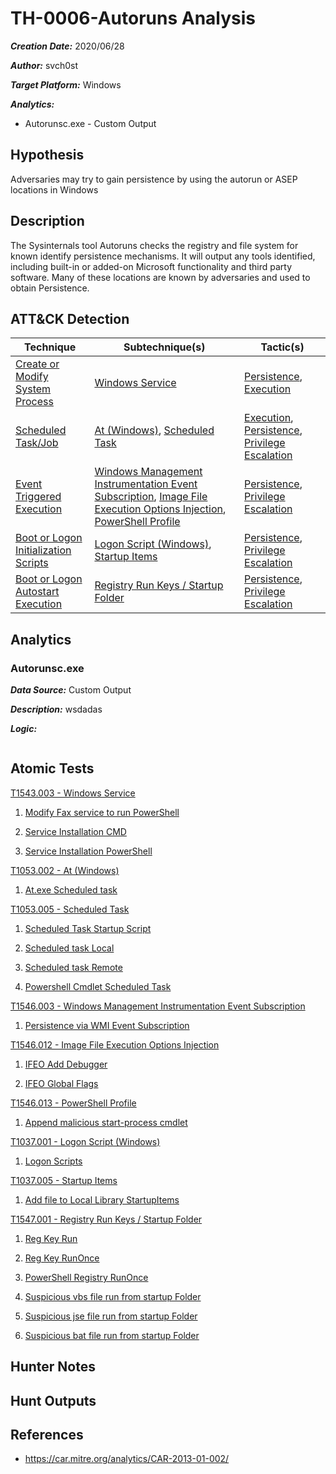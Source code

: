 # TH-0006-Autoruns Analysis

***Creation Date:*** 2020/06/28

***Author:*** svch0st

***Target Platform:*** Windows

***Analytics:***

- Autorunsc.exe - Custom Output

## Hypothesis

Adversaries may try to gain persistence by using the autorun or ASEP locations in Windows

## Description

The Sysinternals tool Autoruns checks the registry and file system for known identify persistence mechanisms. It will output any tools identified, including built-in or added-on Microsoft functionality and third party software. Many of these locations are known by adversaries and used to obtain Persistence.

## ATT&CK Detection

|Technique|Subtechnique(s)|Tactic(s)|
|---|---|---|
|[Create or Modify System Process](https://attack.mitre.org/techniques/T1543/)|[Windows Service](https://attack.mitre.org/techniques/T1543/003/)|[Persistence](https://attack.mitre.org/tactics/TA0003/), [Execution](https://attack.mitre.org/tactics/TA0002/)|
|[Scheduled Task/Job](https://attack.mitre.org/techniques/T1053/)|[At (Windows)](https://attack.mitre.org/techniques/T1053/002/), [Scheduled Task](https://attack.mitre.org/techniques/T1053/005/)|[Execution](https://attack.mitre.org/tactics/TA0002/), [Persistence](https://attack.mitre.org/tactics/TA0003/), [Privilege Escalation](https://attack.mitre.org/tactics/TA0004/)|
|[Event Triggered Execution](https://attack.mitre.org/techniques/T1546/)|[Windows Management Instrumentation Event Subscription](https://attack.mitre.org/techniques/T1546/003/), [Image File Execution Options Injection](https://attack.mitre.org/techniques/T1546/012/), [PowerShell Profile](https://attack.mitre.org/techniques/T1546/013/)|[Persistence](https://attack.mitre.org/tactics/TA0003/), [Privilege Escalation](https://attack.mitre.org/tactics/TA0004/)|
|[Boot or Logon Initialization Scripts](https://attack.mitre.org/techniques/T1037/)|[Logon Script (Windows)](https://attack.mitre.org/techniques/T1037/001/), [Startup Items](https://attack.mitre.org/techniques/T1037/005/)|[Persistence](https://attack.mitre.org/tactics/TA0003/), [Privilege Escalation](https://attack.mitre.org/tactics/TA0004/)|
|[Boot or Logon Autostart Execution](https://attack.mitre.org/techniques/T1547/)|[Registry Run Keys / Startup Folder](https://attack.mitre.org/techniques/T1547/001/)|[Persistence](https://attack.mitre.org/tactics/TA0003/), [Privilege Escalation](https://attack.mitre.org/tactics/TA0004/)|

## Analytics

### Autorunsc.exe

***Data Source:*** Custom Output

***Description:*** wsdadas

***Logic:***
```

```

## Atomic Tests


[T1543.003 - Windows Service](https://github.com/redcanaryco/atomic-red-team/blob/master/atomics/T1543.003/T1543.003.md/)

1. [Modify Fax service to run PowerShell](https://github.com/redcanaryco/atomic-red-team/blob/master/atomics/T1543.003/T1543.003.md/#atomic-test-1---modify-fax-service-to-run-powershell)

2. [Service Installation CMD](https://github.com/redcanaryco/atomic-red-team/blob/master/atomics/T1543.003/T1543.003.md/#atomic-test-2---service-installation-cmd)

3. [Service Installation PowerShell](https://github.com/redcanaryco/atomic-red-team/blob/master/atomics/T1543.003/T1543.003.md/#atomic-test-3---service-installation-powershell)

[T1053.002 - At (Windows)](https://github.com/redcanaryco/atomic-red-team/blob/master/atomics/T1053.002/T1053.002.md/)

1. [At.exe Scheduled task](https://github.com/redcanaryco/atomic-red-team/blob/master/atomics/T1053.002/T1053.002.md/#atomic-test-1---at.exe-scheduled-task)

[T1053.005 - Scheduled Task](https://github.com/redcanaryco/atomic-red-team/blob/master/atomics/T1053.005/T1053.005.md/)

1. [Scheduled Task Startup Script](https://github.com/redcanaryco/atomic-red-team/blob/master/atomics/T1053.005/T1053.005.md/#atomic-test-1---scheduled-task-startup-script)

2. [Scheduled task Local](https://github.com/redcanaryco/atomic-red-team/blob/master/atomics/T1053.005/T1053.005.md/#atomic-test-2---scheduled-task-local)

3. [Scheduled task Remote](https://github.com/redcanaryco/atomic-red-team/blob/master/atomics/T1053.005/T1053.005.md/#atomic-test-3---scheduled-task-remote)

4. [Powershell Cmdlet Scheduled Task](https://github.com/redcanaryco/atomic-red-team/blob/master/atomics/T1053.005/T1053.005.md/#atomic-test-4---powershell-cmdlet-scheduled-task)

[T1546.003 - Windows Management Instrumentation Event Subscription](https://github.com/redcanaryco/atomic-red-team/blob/master/atomics/T1546.003/T1546.003.md/)

1. [Persistence via WMI Event Subscription](https://github.com/redcanaryco/atomic-red-team/blob/master/atomics/T1546.003/T1546.003.md/#atomic-test-1---persistence-via-wmi-event-subscription)

[T1546.012 - Image File Execution Options Injection](https://github.com/redcanaryco/atomic-red-team/blob/master/atomics/T1546.012/T1546.012.md/)

1. [IFEO Add Debugger](https://github.com/redcanaryco/atomic-red-team/blob/master/atomics/T1546.012/T1546.012.md/#atomic-test-1---ifeo-add-debugger)

2. [IFEO Global Flags](https://github.com/redcanaryco/atomic-red-team/blob/master/atomics/T1546.012/T1546.012.md/#atomic-test-2---ifeo-global-flags)

[T1546.013 - PowerShell Profile](https://github.com/redcanaryco/atomic-red-team/blob/master/atomics/T1546.013/T1546.013.md/)

1. [Append malicious start-process cmdlet](https://github.com/redcanaryco/atomic-red-team/blob/master/atomics/T1546.013/T1546.013.md/#atomic-test-1---append-malicious-start-process-cmdlet)

[T1037.001 - Logon Script (Windows)](https://github.com/redcanaryco/atomic-red-team/blob/master/atomics/T1037.001/T1037.001.md/)

1. [Logon Scripts](https://github.com/redcanaryco/atomic-red-team/blob/master/atomics/T1037.001/T1037.001.md/#atomic-test-1---logon-scripts)

[T1037.005 - Startup Items](https://github.com/redcanaryco/atomic-red-team/blob/master/atomics/T1037.005/T1037.005.md/)

1. [Add file to Local Library StartupItems](https://github.com/redcanaryco/atomic-red-team/blob/master/atomics/T1037.005/T1037.005.md/#atomic-test-1---add-file-to-local-library-startupitems)

[T1547.001 - Registry Run Keys / Startup Folder](https://github.com/redcanaryco/atomic-red-team/blob/master/atomics/T1547.001/T1547.001.md/)

1. [Reg Key Run](https://github.com/redcanaryco/atomic-red-team/blob/master/atomics/T1547.001/T1547.001.md/#atomic-test-1---reg-key-run)

2. [Reg Key RunOnce](https://github.com/redcanaryco/atomic-red-team/blob/master/atomics/T1547.001/T1547.001.md/#atomic-test-2---reg-key-runonce)

3. [PowerShell Registry RunOnce](https://github.com/redcanaryco/atomic-red-team/blob/master/atomics/T1547.001/T1547.001.md/#atomic-test-3---powershell-registry-runonce)

4. [Suspicious vbs file run from startup Folder](https://github.com/redcanaryco/atomic-red-team/blob/master/atomics/T1547.001/T1547.001.md/#atomic-test-4---suspicious-vbs-file-run-from-startup-folder)

5. [Suspicious jse file run from startup Folder](https://github.com/redcanaryco/atomic-red-team/blob/master/atomics/T1547.001/T1547.001.md/#atomic-test-5---suspicious-jse-file-run-from-startup-folder)

6. [Suspicious bat file run from startup Folder](https://github.com/redcanaryco/atomic-red-team/blob/master/atomics/T1547.001/T1547.001.md/#atomic-test-6---suspicious-bat-file-run-from-startup-folder)

## Hunter Notes



## Hunt Outputs



## References

- https://car.mitre.org/analytics/CAR-2013-01-002/